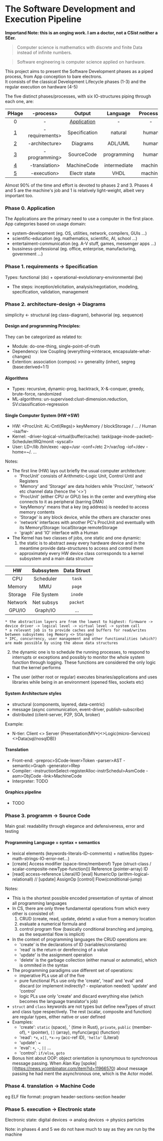 # The Software Development and Execution Pipeline

**Importand Note: this is an onging work. I am a doctor, not a CSist neither a SEer.**
> Computer science is mathematics with discrete and finite Data instead of infinite numbers.  

> Software engineering is computer science applied on hardware.

This project aims to present the Software Development phases as a piped process, from App conception to bare electrons.  
It consists of the classical Development Lifecycle phases (1-3) and the regular execution on hardware (4-5)

The five distinct phases/processes, with six IO-structures piping through each one, are:  

|PHage  | -process>      | Output        | Language     | Processor|  
|:---:  |:---:           |:---:          |:---:         |:---:     |
|0      | -              | [Application](#application)|-|-         |  
|[1](#1)| -requirements> | Specification | natural      | human    |  
|[2](#2)| -architecture> | Diagrams      | ADL/UML      | human    |
|[3](#3)| -programming>  | SourceCode    | programming  | human    |
|[4](#4)| -translation>  | MachineCode   | intermediate | machine  |
|[5](#5)| -execution>    | Electr state  | VHDL         | machine  |

Almost 90% of the time and effort is devoted to phases 2 and 3. Phases 4 and 5 are the machine's job and 1 is relatively light-weight, albeit very important too.

### Phase 0. Application
The Applications are the primary need to use a computer in the first place.
App categories based on usage domain:
* system-development (eg. OS, utilities, network, compilers, GUIs ...)
* scientific-education  (eg. mathematics, scientific, AI, school ...)
* entertaiment-communication  (eg. A-V stuff, games, messenger apps ...)
* bussiness-professional (eg. office, enterprise, manufacturing, government ...)

### <a name="1"></a>Phase 1. requirements -> Specification
Types: functional (do) + operational-evolutionary-environmental (be)

* The steps: inception/elicitation, analysis/negotiation, modeling, specification, validation, management 

### <a name="2"></a>Phase 2. architecture-design -> Diagrams
simplicity <- structural (eg class-diagram), behavorial (eg. sequence)      

#### Design and programming Principles:
They can be categorized as related to:
* Module: do-one-thing, single-point-of-truth  
* Dependency: low Coupling (everything->interace, encapsulate-what-changes)  
* Extention: association (compos) >> generality (inher), segreg (base:derived=1:1)

#### Algοrithms
* Types: recursive, dynamic-prog, backtrack, X-&-conquer, greedy, brute-force, randomized  
* ML-algorithms: un-supervised:clust-dimension.reduction, SV:classification-regression

#### Single Computer System (HW->SW)
* HW: <ProcUnit: AL-Cntl(Regs)> keyMemory / blockStorage / <network>... / <graph-IO> Human -isa/fw-  
* Kernel: -driver-logical-virtual(buffer/cache): task(page-inode-packet)- Scheduler/IRQ/monit -syscall>  
* User: LD=/lib /bin/exec -app=/usr -conf=/etc 2>/var/log -iof=/dev -home=~/. ...

Notes:
* The first line (HW) lays out briefly the usual computer architecture:
  * 'ProcUnit' consists of Arithmetic-Logic Unit, Control Until and Registers
  * 'Memory' and 'Storage' are data holders while 'ProcUnit', 'network' etc channel data (hence the '<>')
  * 'ProcUnit' (either CPU or GPU) lies in the center and everything else connects to it as peripheral (barring DMA)
  * 'keyMemory' means that a key (eg address) is needed to access memory contents
  * 'Storage' is any block device, while the others are character ones
  * 'network' interfaces with another PC's ProcUnit and eventually with its Memory/Storage: localStorage <ProcUnit> <net> <ProcUnit> remoteStorage
  * 'graph' and 'IO' interface with a Human
* The Kernel has two classes of jobs, one static and one dynamic:
  1. the static is to abstract away every hardware device and in the meantime provide data-structures to access and control them
    * approximately every HW device class corresponds to a kernel subsystem and a main data structure
 
|HW      | Subssytem  | Data Struct |  
|:---:   |:---:       |:---:        |
|CPU     | Scheduler  | `task`      |
|Memory  | MMU        | `page`      | 
|Storage | File System| `inode`     |
|Network | Net subsys | `packet`    |
|GPU/IO  | Graph/IO   | ...         |

    * the abstraction layers are from the lowest to highest: firmware -> device driver -> logical level -> virtual level -> system call
    * a relevant job is to provide caches and buffers for read/writes between subsystems (eg Memory <> Storage)
    * IPC, concurrency, user management and other functionalities (which?) are made possible by using the above data structures
  2. the dynamic one is to schedule the running processes, to respond to interrupts or exceptions and possibly to monitor the whole system function through logging. These functions are considered the only logic that the kernel performs
* The user (either root or regular) executes binaries/applications and uses libraries while being in an environment (opened files, sockets etc)

#### System Architecture styles

* structural (components, layered, data-centric)
* message (async communication, event-driver, publish-subscribe)
* distributed (client-server, P2P, SOA, broker) 

Example:
* N-tier: Client <> Server {Presentation(MV*)<>Logic(micro-Services)<>Data(sql/nosqlDB)}

#### Translation
* Front-end: -preproc>SCode-lexer>Token -parser>AST -semantic>Graph -generator>IRep  
* Compiler: -instructionSelect-registerAlloc-instrSchedul>AsmCode -asm>ObjCode -link>MachineCode  
* Interpreter: TODO

#### Graphics pipeline
* TODO

### <a name="3"></a>Phase 3. programm -> Source Code
Main goal: readability through elegance and defensiveness, error and testing  

#### Programming Language = syntax + semantics
* lexical elements (keywords-literals-ID-comments) + native/libs (types-math-strings-IO-error-net...)
* [create] Access modifier (space-time/memberof) Type (struct-class / scalar-composite-newType-function()) Reference (pointer-array) ID  
* [read] access-reference Literal/ΙD [eval] NumericOp (arithm-logical-relationall) // [update] AssignOp [control] Flow(conditional-jump)

Notes:
* This is the shortest possible encoded presentation of syntax of almost all programming languages
* In CS, there are only three fundamental operations from which every other is consisted of:
  1. CRUD (create, read, update, delete) a value from a memory location
  2. evaluate a numerical formula and
  3. control program flow (basically conditional branching and jumping, as the sequential flow is implicit)
* In the context of programming languages the CRUD operations are:
  * 'create' is the declarations of ID (variables/constants)
  * 'read' is the return or derefencing of a value
  * 'update' is the assignment operation
  * 'delete' is the garbage collection (either manual or automatic), which is ommited in the syntax
* The programming paradigms use different set of operations:
  * imperative PLs use all of the five
  * pure functional PLs use only the 'create', 'read' and 'eval' and discard (or implement indirectly? - explanation needed) 'update' and 'control'
  * logic PLs use only 'create' and discard everything else (which becomes the language translator's job)
* `struct` and `class` keywords are not types but define newTypes of struct and class type respectively. The rest (scalar, composite and function) are regular types, either native or user defined
* Examples:
  * 'create': `static` (space), ' (time in Rust), `private`, `public` (member-of), `*` (pointer), `[]` (array), myfunc(args) (function)
  * 'read': `*x`, `x[]`, `*x->y` (acc-ref ID), `'hello'` (Literal)
  * 'update': `=`
  * 'eval': `+`, `-`, `||` ...
  * 'control': `if/else`, `goto`
* Bonus hint about OOP: object orientation is synonymous to synchronous message passing. When Alan Kay [spoke][(https://news.ycombinator.com/item?id=11966570) about message passing he had ment the asynchronous one, which is the Actor model.     

### <a name="4"></a>Phase 4. translation -> Machine Code
eg ELF file format: program header-sections-section header

### <a name="5"></a>Phase 5. execution -> Electronic state
Electronic state: digital devices -> analog devices -> physics particles  

Note: in phases 4 and 5 we do not have much to say as they are run by the machine

